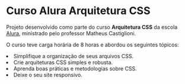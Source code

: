 # Curso Alura Arquitetura CSS

<p>Projeto desenvolvido como parte do curso <b>Arquitetura CSS</b> da escola <a href="https://www.alura.com.br/">Alura</a>, ministrado pelo professor Matheus Castiglioni.</p>
<p>O curso teve carga horária de 8 horas e abordou os seguintes tópicos:</p>

<li>Simplifique a organização de seus arquivos CSS.</li>
<li>Crie arquiteturas CSS simples e robusta.</li>
<li>Aprenda boas práticas e metodologias sobre CSS.</li>
<li>Deixe o seu site responsivo.</li>
